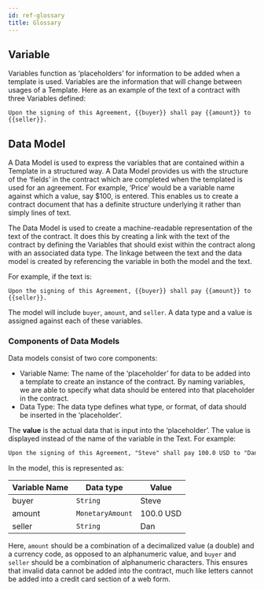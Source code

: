 ```yaml
---
id: ref-glossary
title: Glossary
---
```


## Variable

Variables function as ‘placeholders’ for information to be added when a template is used. Variables are the information that will change between usages of a Template. Here as an example of the text of a contract with three Variables defined:

```
Upon the signing of this Agreement, {{buyer}} shall pay {{amount}} to {{seller}}.
```

## Data Model

A Data Model is used to express the variables that are contained within a Template in a structured way. A Data Model provides us with the structure of the ‘fields’ in the contract which are completed when the templated is used for an agreement. For example, ‘Price’ would be a variable name against which a value, say $100, is entered. This enables us to create a contract document that has a definite structure underlying it rather than simply lines of text.

The Data Model is used to create a machine-readable representation of the text of the contract. It does this by creating a link with the text of the contract by defining the Variables that should exist within the contract along with an associated data type. The linkage between the text and the data model is created by referencing the variable in both the model and the text.


For example, if the text is:
```
Upon the signing of this Agreement, {{buyer}} shall pay {{amount}} to {{seller}}.
```

The model will include `buyer`, `amount`, and `seller`. A data type and a value is assigned against each of these variables.

### Components of Data Models

Data models consist of two core components:

- Variable Name: The name of the ‘placeholder’ for data to be added into a template to create an instance of the contract. By naming variables, we are able to specify what data should be entered into that placeholder in the contract.
- Data Type: The data type defines what type, or format, of data should be inserted in the ‘placeholder’.


The **value** is the actual data that is input into the ‘placeholder’. The value is displayed instead of the name of the variable in the Text. For example:

```md
Upon the signing of this Agreement, "Steve" shall pay 100.0 USD to "Dan".
```

In the model, this is represented as:

  | Variable Name | Data type | Value |
  |---------------|-----------|-------|
  | buyer  | `String` | Steve |
  | amount | `MonetaryAmount` | 100.0 USD |
  | seller | `String` | Dan |

 Here, `amount` should be a combination of a decimalized value (a double) and a currency code, as opposed to an alphanumeric value, and `buyer` and `seller` should be a combination of alphanumeric characters. This ensures that invalid data cannot be added into the contract, much like letters cannot be added into a credit card section of a web form.
